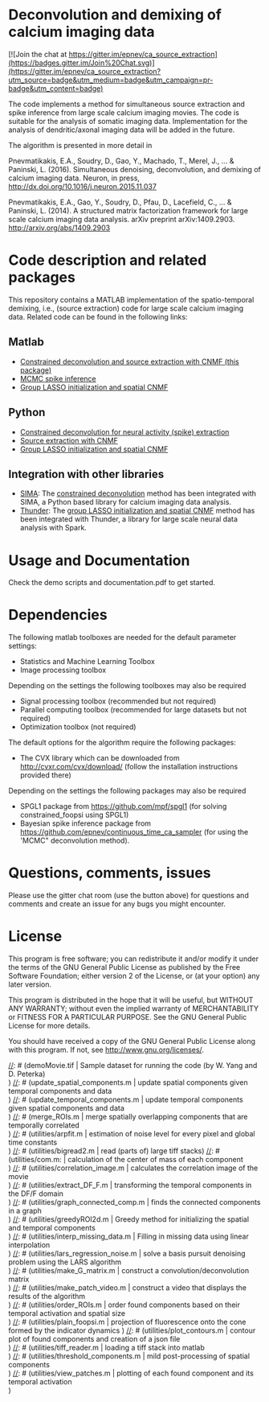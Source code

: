 # Deconvolution and demixing of calcium imaging data

[![Join the chat at https://gitter.im/epnev/ca_source_extraction](https://badges.gitter.im/Join%20Chat.svg)](https://gitter.im/epnev/ca_source_extraction?utm_source=badge&utm_medium=badge&utm_campaign=pr-badge&utm_content=badge)

The code implements a method for simultaneous source extraction and spike inference from large scale calcium imaging movies. The code is suitable for the analysis of somatic imaging data. Implementation for the analysis of dendritic/axonal imaging data will be added in the future. 

The algorithm is presented in more detail in

Pnevmatikakis, E.A., Soudry, D., Gao, Y., Machado, T., Merel, J., ... & Paninski, L. (2016). Simultaneous denoising, deconvolution, and demixing of calcium imaging data. Neuron, in press, http://dx.doi.org/10.1016/j.neuron.2015.11.037

Pnevmatikakis, E.A., Gao, Y., Soudry, D., Pfau, D., Lacefield, C., ... & Paninski, L. (2014). A structured matrix factorization framework for large scale calcium imaging data analysis. arXiv preprint arXiv:1409.2903. http://arxiv.org/abs/1409.2903

Code description and related packages
=======

This repository contains a MATLAB implementation of the spatio-temporal demixing, i.e., (source extraction) code for large scale calcium imaging data. Related code can be found in the following links:

## Matlab 
- [Constrained deconvolution and source extraction with CNMF (this package)](https://github.com/epnev/ca_source_extraction)
- [MCMC spike inference](https://github.com/epnev/continuous_time_ca_sampler)
- [Group LASSO initialization and spatial CNMF](https://github.com/danielso/ROI_detect)

## Python
- [Constrained deconvolution for neural activity (spike) extraction](https://github.com/epnev/constrained_foopsi_python)
- [Source extraction with CNMF](https://github.com/agiovann/SOURCE_EXTRACTION_PYTHON)
- [Group LASSO initialization and spatial CNMF](https://github.com/danielso/ROI_detect)

## Integration with other libraries
- [SIMA](http://www.losonczylab.org/sima/1.3/): The [constrained deconvolution](https://github.com/losonczylab/sima/blob/master/sima/spikes.py) method has been integrated with SIMA, a Python based library for calcium imaging data analysis.
- [Thunder](http://thunder-project.org/): The [group LASSO initialization and spatial CNMF](https://github.com/j-friedrich/thunder/tree/LocalNMF) method has been integrated with Thunder, a library for large scale neural data analysis with Spark.


Usage and Documentation
=======
Check the demo scripts and documentation.pdf to get started.

Dependencies
========
The following matlab toolboxes are needed for the default parameter settings:

- Statistics and Machine Learning Toolbox
- Image processing toolbox

Depending on the settings the following toolboxes may also be required

- Signal processing toolbox (recommended but not required)
- Parallel computing toolbox (recommended for large datasets but not required)
- Optimization toolbox (not required)

The default options for the algorithm require the following packages:

- The CVX library which can be downloaded from http://cvxr.com/cvx/download/ (follow the installation instructions provided there)

Depending on the settings the following packages may also be required

- SPGL1 package from https://github.com/mpf/spgl1 (for solving constrained_foopsi using SPGL1)
- Bayesian spike inference package from https://github.com/epnev/continuous_time_ca_sampler (for using the 'MCMC" deconvolution method).

Questions, comments, issues
=======
Please use the gitter chat room (use the button above) for questions and comments and create an issue for any bugs you might encounter.

License
=======

This program is free software; you can redistribute it and/or
modify it under the terms of the GNU General Public License
as published by the Free Software Foundation; either version 2
of the License, or (at your option) any later version.

This program is distributed in the hope that it will be useful,
but WITHOUT ANY WARRANTY; without even the implied warranty of
MERCHANTABILITY or FITNESS FOR A PARTICULAR PURPOSE.  See the
GNU General Public License for more details.

You should have received a copy of the GNU General Public License
along with this program.  If not, see <http://www.gnu.org/licenses/>.


[//]: #  (function name                           | description )
[//]: #  (----------------------------------------|-----------------------------------)
[//]: #  (demo_script.m                           | wrapper code <br />)
[//]: #  (demoMovie.tif                           | Sample dataset for running the code (by W. Yang and D. Peterka) <br />)
[//]: #  (update_spatial_components.m             | update spatial components given temporal components and data <br />)
[//]: #  (update_temporal_components.m            | update temporal components given spatial components and data <br />)
[//]: #  (merge_ROIs.m                            | merge spatially overlapping components that are temporally correlated <br />)
[//]: #  (utilities/arpfit.m                      | estimation of noise level for every pixel and global time constants <br />)
[//]: #  (utilities/bigread2.m                    | read (parts of) large tiff stacks)
[//]: #  (utilities/com.m:                        | calculation of the center of mass of each component <br />)
[//]: #  (utilities/correlation_image.m           | calculates the correlation image of the movie <br />)
[//]: #  (utilities/extract_DF_F.m                | transforming the temporal components in the DF/F domain <br />)
[//]: #  (utilities/graph_connected_comp.m        | finds the connected components in a graph <br />)
[//]: #  (utilities/greedyROI2d.m                 | Greedy method for initializing the spatial and temporal components <br />)
[//]: #  (utilities/interp_missing_data.m         | Filling in missing data using linear interpolation <br />)
[//]: #  (utilities/lars_regression_noise.m       | solve a basis pursuit denoising problem using the LARS algorithm <br />)
[//]: #  (utilities/make_G_matrix.m               | construct a convolution/deconvolution matrix <br />)
[//]: #  (utilities/make_patch_video.m            | construct a video that displays the results of the algorithm <br />)
[//]: #  (utilities/order_ROIs.m                  | order found components based on their temporal activation and spatial size <br />)
[//]: #  (utilities/plain_foopsi.m                | projection of fluorescence onto the cone formed by the indicator dynamics )
[//]: #  (utilities/plot_contours.m               | contour plot of found components and creation of a json file <br />)
[//]: #  (utilities/tiff_reader.m                 | loading a tiff stack into matlab <br />)
[//]: #  (utilities/threshold_components.m        | mild post-processing of spatial components <br />)
[//]: #  (utilities/view_patches.m                | plotting of each found component and its temporal activation <br />)
